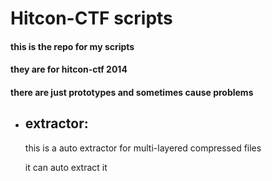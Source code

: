 Hitcon-CTF scripts
===
#### this is the repo for my scripts

#### they are for hitcon-ctf 2014

#### there are just prototypes and sometimes cause problems

* ## extractor:

	this is a auto extractor for multi-layered compressed files

	it can auto extract it
